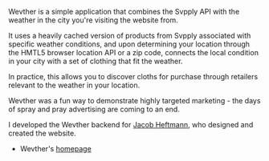 Wevther is a simple application that combines the Svpply API with
the weather in the city you're visiting the website from.

It uses a heavily cached version of products from Svpply associated
with specific weather conditions, and upon determining your location
through the HMTL5 browser location API or a zip code, connects the local
condition in your city with a set of clothing that fit the weather.

In practice, this allows you to discover cloths for purchase through
retailers relevant to the weather in your location.

Wevther was a fun way to demonstrate highly targeted marketing - the
days of spray and pray advertising are coming to an end.

I developed the Wevther backend for [Jacob Heftmann](http://www.jacobheftmann.com/),
who designed and created the website.

- Wevther's [homepage](http://wevther.com)
